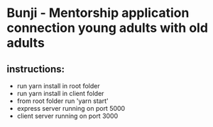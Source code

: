 # Bunji - Mentorship application connection young adults with old adults

## instructions:
  * run yarn install in root folder
  * run yarn install in client folder
  * from root folder run 'yarn start'
  * express server running on port 5000
  * client server running on port 3000
